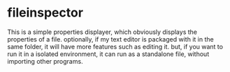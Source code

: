 # fileinspector
This is a simple properties displayer, which obviously displays the properties of a file.
optionally, if my text editor is packaged with it in the same folder, it will have more features such as editing it. 
but, if you want to run it in a isolated environment, it can run as a standalone file, without importing other programs. 
